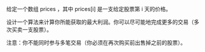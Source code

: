 <!--
 * @Author: shengCW
 * @Email: 2367896538@qq.com
 * @Date: 2021-07-30 18:08:51
 * @LastEditors: shengCW
 * @LastEmail: 2367896538@qq.com
 * @LastEditTime: 2021-07-30 18:09:02
 * @Description: file content
-->
给定一个数组 prices ，其中 prices[i] 是一支给定股票第 i 天的价格。

设计一个算法来计算你所能获取的最大利润。你可以尽可能地完成更多的交易（多次买卖一支股票）。

注意：你不能同时参与多笔交易（你必须在再次购买前出售掉之前的股票）。